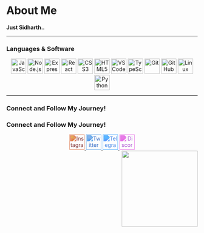 # About Me
**Just Sidharth..** 

---

### Languages & Software

<div align="center">
  <img src="https://cdn.jsdelivr.net/gh/devicons/devicon/icons/javascript/javascript-original.svg" width="40" height="40" alt="JavaScript" />
  <img src="https://cdn.jsdelivr.net/gh/devicons/devicon@latest/icons/nodejs/nodejs-plain-wordmark.svg" width="40" height="40" alt="Node.js" />
  <img src="https://cdn.jsdelivr.net/gh/devicons/devicon@latest/icons/express/express-original.svg" width="40" height="40" alt="Express" />
  <img src="https://cdn.jsdelivr.net/gh/devicons/devicon/icons/react/react-original.svg" width="40" height="40" alt="React" />
  <img src="https://cdn.jsdelivr.net/gh/devicons/devicon/icons/css3/css3-original.svg" width="40" height="40" alt="CSS3" />
  <img src="https://cdn.jsdelivr.net/gh/devicons/devicon/icons/html5/html5-original.svg" width="40" height="40" alt="HTML5" />
  <img src="https://cdn.jsdelivr.net/gh/devicons/devicon/icons/vscode/vscode-original.svg" width="40" height="40" alt="VSCode" />
  <img src="https://cdn.jsdelivr.net/gh/devicons/devicon@latest/icons/typescript/typescript-plain.svg" width="40" height="40" alt="TypeScript" />
  <img src="https://cdn.jsdelivr.net/gh/devicons/devicon@latest/icons/git/git-plain-wordmark.svg" width="40" height="40" alt="Git" />
  <img src="https://cdn.jsdelivr.net/gh/devicons/devicon@latest/icons/github/github-original-wordmark.svg" width="40" height="40" alt="GitHub" />
  <img src="https://cdn.jsdelivr.net/gh/devicons/devicon@latest/icons/linux/linux-original.svg" width="40" height="40" alt="Linux" />
  <img src="https://cdn.jsdelivr.net/gh/devicons/devicon@latest/icons/python/python-original-wordmark.svg" width="40" height="40" alt="Python" />
</div>

---

### Connect and Follow My Journey!

### Connect and Follow My Journey!

<div align="center">
  <a href="https://www.instagram.com/sidhart_h69">
    <img src="https://cdn.jsdelivr.net/npm/simple-icons@v9/icons/instagram.svg" width="40" height="40" alt="Instagram" style="filter: invert(14%) sepia(78%) saturate(749%) hue-rotate(315deg) brightness(93%) contrast(90%);" />
  </a>
  <a href="#">
    <img src="https://cdn.jsdelivr.net/npm/simple-icons@v9/icons/twitter.svg" width="40" height="40" alt="Twitter" style="filter: invert(30%) sepia(92%) saturate(568%) hue-rotate(182deg) brightness(96%) contrast(92%);" />
  </a>
  <a href="https://t.me/im_x_slayer">
    <img src="https://cdn.jsdelivr.net/npm/simple-icons@v9/icons/telegram.svg" width="40" height="40" alt="Telegram" style="filter: invert(40%) sepia(74%) saturate(500%) hue-rotate(176deg) brightness(100%) contrast(100%);" />
  </a>
  <a href="https://discord.gg/sidhart_h69">
    <img src="https://cdn.jsdelivr.net/npm/simple-icons@v9/icons/discord.svg" width="40" height="40" alt="Discord" style="filter: invert(36%) sepia(81%) saturate(600%) hue-rotate(240deg) brightness(95%) contrast(90%);" />
  </a>
</div>

<div align="center">
  <img align="right" width="200" height="200" src="https://media.tenor.com/kJuDMXGW8awAAAAi/pokemon-gengar.gif" />
</div>

